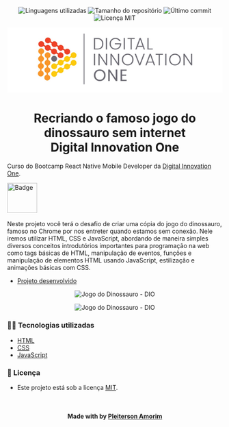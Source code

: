 <!-- Badges session -->
<p align="center">  
  <!-- languages -->
  <img src="https://img.shields.io/github/languages/count/pleiterson/game-dinossauro-dio?style=social" alt="Linguagens utilizadas">
  <!-- repo size -->
  <img src="https://img.shields.io/github/repo-size/Pleiterson/game-dinossauro-dio?style=social" alt="Tamanho do repositório">
  <!-- last commit -->
  <img src="https://img.shields.io/github/last-commit/Pleiterson/game-dinossauro-dio?style=social" alt="Último commit">
  <!-- licence MIT -->
  <img src="https://img.shields.io/github/license/Pleiterson/game-dinossauro-dio?style=social" alt="Licença MIT">
</p>


<!--Banner session-->
<p align="center">
  <img src="./src/assets/readme/banner.png" alt="DIO" title="Digital Innovation One">
</p>


<!--About session-->
<h1 align="center">Recriando o famoso jogo do dinossauro sem internet<br>Digital Innovation One</h1>

Curso do Bootcamp React Native Mobile Developer da [Digital Innovation One](https://digitalinnovation.one/).

<img src="./src/assets/img/badge-curso.png" title="Badge" width="70" height="70">

Neste projeto você terá o desafio de criar uma cópia do jogo do dinossauro, famoso no Chrome por nos entreter quando estamos sem conexão. Nele iremos utilizar HTML, CSS e JavaScript, abordando de maneira simples diversos conceitos introdutórios importantes para programação na web como tags básicas de HTML, manipulação de eventos, funções e manipulação de elementos HTML usando JavaScript, estilização e animações básicas com CSS.

- [Projeto desenvolvido](https://clone-netflix.vercel.app/)

<p align="center"><img src="./src/assets/img/projeto.gif" title="Jogo do Dinossauro - DIO"></p>
<p align="center"><img src="./src/assets/img/projeto-responsivo.gif" title="Jogo do Dinossauro - DIO"></p>

<h3>👨‍💻 Tecnologias utilizadas</h3>

- [HTML](https://www.w3schools.com/html/)
- [CSS](https://developer.mozilla.org/pt-BR/docs/Web/CSS)
- [JavaScript](https://developer.mozilla.org/en-US/docs/Web/JavaScript)

<!--License session-->
<h3>📝 Licença</h3>

- Este projeto está sob a licença [MIT](./LICENSE).

<!--Bottom session-->
<br><h4 align=center>Made with by <a target="_blank" href="https://pleiterson.vercel.app" >Pleiterson Amorim</a></h4>